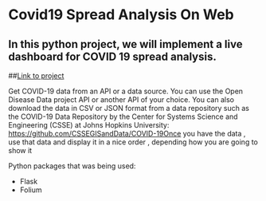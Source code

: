 # Covid19 Spread Analysis On Web 

## In this python project, we will implement a live dashboard for COVID 19 spread analysis.

##[Link to project](https://wesley-perrang.github.io/covid19dataanalysis.github.io/)

Get COVID-19 data from an API or a data source. You can use the Open Disease Data project API or another API of your choice. You can also download the data in CSV or JSON format from a data repository such as the COVID-19 Data Repository by the Center for Systems Science and Engineering (CSSE) at Johns Hopkins University: https://github.com/CSSEGISandData/COVID-19Once you have the data , use that data and display it in a nice order , depending how you are going to show it

Python packages that was being used:
* Flask
* Folium 
